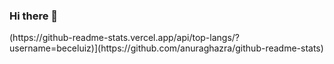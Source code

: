 ### Hi there 👋

<!--
**beceluiz/beceluiz** is a ✨ _special_ ✨ repository because its `README.md` (this file) appears on your GitHub profile.

Here are some ideas to get you started:

- 🔭 I’m currently working on ...
- 🌱 I’m currently learning ...
- 👯 I’m looking to collaborate on ...
- 🤔 I’m looking for help with ...
- 💬 Ask me about ...
- 📫 How to reach me: ...
- 😄 Pronouns: ...
- ⚡ Fun fact: ...
-->

<div>
(https://github-readme-stats.vercel.app/api/top-langs/?username=beceluiz)](https://github.com/anuraghazra/github-readme-stats)
</div>
